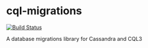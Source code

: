 # cql-migrations

[![Build Status](https://travis-ci.org/vagmi/cql-migrations.svg?branch=master)](https://travis-ci.org/vagmi/cql-migrations)

A database migrations library for Cassandra and CQL3

